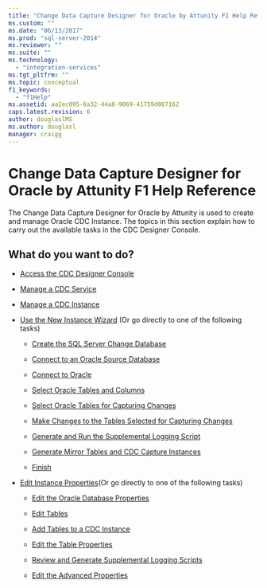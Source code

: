 ```yaml
---
title: "Change Data Capture Designer for Oracle by Attunity F1 Help Reference | Microsoft Docs"
ms.custom: ""
ms.date: "06/13/2017"
ms.prod: "sql-server-2014"
ms.reviewer: ""
ms.suite: ""
ms.technology: 
  - "integration-services"
ms.tgt_pltfrm: ""
ms.topic: conceptual
f1_keywords: 
  - "f1Help"
ms.assetid: aa2ec095-6a32-44a8-9069-41759d087162
caps.latest.revision: 6
author: douglaslMS
ms.author: douglasl
manager: craigg
---
```

# Change Data Capture Designer for Oracle by Attunity F1 Help Reference
  The Change Data Capture Designer for Oracle by Attunity is used to create and manage Oracle CDC Instance. The topics in this section explain how to carry out the available tasks in the CDC Designer Console.  
  
## What do you want to do?  
  
-   [Access the CDC Designer Console](access-the-cdc-designer-console.md)  
  
-   [Manage a CDC Service](manage-a-cdc-service.md)  
  
-   [Manage a CDC Instance](manage-a-cdc-instance.md)  
  
-   [Use the New Instance Wizard](use-the-new-instance-wizard.md) (Or go directly to one of the following tasks)  
  
    -   [Create the SQL Server Change Database](create-the-sql-server-change-database.md)  
  
    -   [Connect to an Oracle Source Database](connect-to-an-oracle-source-database.md)  
  
    -   [Connect to Oracle](connect-to-oracle.md)  
  
    -   [Select Oracle Tables and Columns](select-oracle-tables-and-columns.md)  
  
    -   [Select Oracle Tables for Capturing Changes](select-oracle-tables-for-capturing-changes.md)  
  
    -   [Make Changes to the Tables Selected for Capturing Changes](make-changes-to-the-tables-selected-for-capturing-changes.md)  
  
    -   [Generate and Run the Supplemental Logging Script](generate-and-run-the-supplemental-logging-script.md)  
  
    -   [Generate Mirror Tables and CDC Capture Instances](generate-mirror-tables-and-cdc-capture-instances.md)  
  
    -   [Finish](finish.md)  
  
-   [Edit Instance Properties](edit-instance-properties.md)(Or go directly to one of the following tasks)  
  
    -   [Edit the Oracle Database Properties](edit-the-oracle-database-properties.md)  
  
    -   [Edit Tables](edit-tables.md)  
  
    -   [Add Tables to a CDC Instance](add-tables-to-a-cdc-instance.md)  
  
    -   [Edit the Table Properties](edit-the-table-properties.md)  
  
    -   [Review and Generate Supplemental Logging Scripts](review-and-generate-supplemental-logging-scripts.md)  
  
    -   [Edit the Advanced Properties](edit-the-advanced-properties.md)  
  
  

